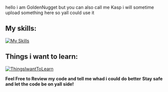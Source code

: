 
hello i am GoldenNugget but you can also call me Kasp
i will sometime upload something here so yall could use it 




## My skills:
[![My Skills](https://skillicons.dev/icons?i=ts,discordjs,js,html,css,discord,bots,vscode,md,ableton,&theme=dark&perline=4)](https://skillicons.dev)

## Things i want to learn:
[![ThingsIwantToLearn](https://skillicons.dev/icons?i=cs,cpp,docker,react,selenium,mysql&theme=dark&perline=3)](https://skillicons.dev)

**Feel Free to Review my code and tell me whad i could do better**
**Stay safe and let the code be on yall side!**
<!---
1GoldenNugget1/1GoldenNugget1 is a ✨ special ✨ repository because its `README.md` (this file) appears on your GitHub profile.
You can click the Preview link to take a look at your changes.
--->
